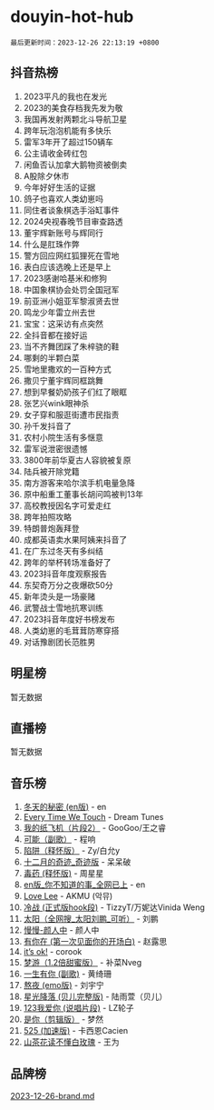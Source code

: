 # douyin-hot-hub

`最后更新时间：2023-12-26 22:13:19 +0800`

## 抖音热榜

1. 2023平凡的我也在发光
1. 2023的美食存档我先发为敬
1. 我国再发射两颗北斗导航卫星
1. 跨年玩泡泡机能有多快乐
1. 雷军3年开了超过150辆车
1. 公主请收金砖红包
1. 闲鱼否认加拿大鹅物资被倒卖
1. A股除夕休市
1. 今年好好生活的证据
1. 鸽子也喜欢人类幼崽吗
1. 同住者谈象棋选手浴缸事件
1. 2024央视春晚节目审查路透
1. 董宇辉新账号与辉同行
1. 什么是肛珠作弊
1. 警方回应网红狐狸死在雪地
1. 表白应该选晚上还是早上
1. 2023感谢哈基米和修狗
1. 中国象棋协会处罚全国冠军
1. 前亚洲小姐亚军黎淑贤去世
1. 鸣龙少年雷立州去世
1. 宝宝：这采访有点突然
1. 全抖音都在接好运
1. 当不齐舞团踩了朱梓骁的鞋
1. 哪剩的半颗白菜
1. 雪地里撒欢的一百种方式
1. 撒贝宁董宇辉同框跳舞
1. 想到早餐奶奶孩子们红了眼眶
1. 张艺兴wink眼神杀
1. 女子穿和服逛街遭市民指责
1. 孙千发抖音了
1. 农村小院生活有多惬意
1. 雷军说泄密很遗憾
1. 3800年前华夏古人容貌被复原
1. 陆兵被开除党籍
1. 南方游客来哈尔滨手机电量急降
1. 原中船重工董事长胡问鸣被判13年
1. 高校教授因名字可爱走红
1. 跨年拍照攻略
1. 特朗普炮轰拜登
1. 成都英语卖水果阿姨来抖音了
1. 在广东过冬天有多纠结
1. 跨年的举杯转场准备好了
1. 2023抖音年度观察报告
1. 东契奇万分之夜爆砍50分
1. 新年烫头是一场豪赌
1. 武警战士雪地抗寒训练
1. 2023抖音年度好书榜发布
1. 人类幼崽的毛茸茸防寒穿搭
1. 对话豫剧团长范胜男

## 明星榜

暂无数据

## 直播榜

暂无数据

## 音乐榜

1. [冬天的秘密 (en版)](https://sf3-cdn-tos.douyinstatic.com/obj/tos-cn-ve-2774/okIuMHDdzyf3FjGK4Lphe1vfHcQaPIHAg0Z4CR) - en
1. [Every Time We Touch](https://sf6-cdn-tos.douyinstatic.com/obj/tos-cn-ve-2774/ogN6lUKQeBBfEVhIOMikG1CcJjugxk1tztZyhP) - Dream Tunes
1. [我的纸飞机（片段2）](https://sf3-cdn-tos.douyinstatic.com/obj/tos-cn-ve-2774/oM2ZrKcg2CD5AeRB2gkeXOFB1IxAGJdZPazYHf) - GooGoo/王之睿
1. [可能（副歌）](https://sf3-cdn-tos.douyinstatic.com/obj/tos-cn-ve-2774/cde1731888894259b333569393c2fb51) - 程响
1. [陷阱（释怀版）](https://sf6-cdn-tos.douyinstatic.com/obj/tos-cn-ve-2774/oE8C21LeZrzKLDFfQYgMzx4GAIHageG5IzayY7) - Zy/白允y
1. [十二月的奇迹_奇迹版](https://sf6-cdn-tos.douyinstatic.com/obj/tos-cn-ve-2774/oMslvA9FBzGMGHnyUuoiiUjtIAXfMz6tzwByW8) - 呆呆破
1. [毒药 (释怀版)](https://sf3-cdn-tos.douyinstatic.com/obj/tos-cn-ve-2774/oYILMEAzspdZBIzy4frJNB8ZHPHWAhiwowd4Ad) - 周星星
1. [en版_你不知道的事_全网已上](https://sf6-cdn-tos.douyinstatic.com/obj/tos-cn-ve-2774/o4QbYLDezHUtFyDKdF9XfmPhIewaqEQAggj6Cb) - en
1. [Love Lee](https://sf6-cdn-tos.douyinstatic.com/obj/tos-cn-ve-2774/o05GbkJGbCBTdDnMtB0fwOYgkeZp23vrWQDQBS) - AKMU (악뮤)
1. [冷战 (正式版hook段)](https://sf3-cdn-tos.douyinstatic.com/obj/tos-cn-ve-2774/oMuEoiBasWApEMVDgNiI8VAByNmwo5J0pyf8Yx) - TizzyT/万妮达Vinida Weng
1. [太阳（全网搜_太阳刘鹏_可听）](https://sf3-cdn-tos.douyinstatic.com/obj/tos-cn-ve-2774/ogWbyIQnlBFImVbeDocRdCIYtBHlbJXgfZMvgz) - 刘鹏
1. [慢慢-颜人中](https://sf6-cdn-tos.douyinstatic.com/obj/tos-cn-ve-2774/ocjHNfBXdBxQNC8ZGAeoLMFTUgtBg8bkExunDC) - 颜人中
1. [有你在 (第一次见面你的开场白)](https://sf3-cdn-tos.douyinstatic.com/obj/tos-cn-ve-2774/oAthrQ3ClJBfI57uBoFEgNDYtNCZ0TSYQQfxQ0) - 赵露思
1. [it’s ok!](https://sf3-cdn-tos.douyinstatic.com/obj/tos-cn-ve-2774/0fc4d0ee28444bd0ab76e8b7c0003f52) - corook
1. [梦游（1.2倍甜蜜版）](https://sf3-cdn-tos.douyinstatic.com/obj/tos-cn-ve-2774/o4gyAUm8hwufoEABmwVIiQtHsFuGzAEEWtNMzo) - 补菜Nveg
1. [一生有你 (副歌)](https://sf6-cdn-tos.douyinstatic.com/obj/tos-cn-ve-2774/o8xzM8HLaQzgMiJ96FKAWCenIuzkFpfClDdmeW) - 黄绮珊
1. [熬夜 (emo版)](https://sf6-cdn-tos.douyinstatic.com/obj/tos-cn-ve-2774/ocQZvZErLThAfNQOtBZ178gQDfCDFBL9iB5lvY) - 刘宇宁
1. [星光降落 (贝儿完整版)](https://sf6-cdn-tos.douyinstatic.com/obj/tos-cn-ve-2774/okwB9hAwyAtsFFkFBzAX1hOOfQuIoMNs0W2Mwr) - 陆雨萱（贝儿）
1. [123我爱你 (说唱片段)](https://sf3-cdn-tos.douyinstatic.com/obj/tos-cn-ve-2774/oYCWFpY0hL9kda0dQKIGDYeKYfQmAse0DgpDjz) - LZ轮子
1. [是你（剪辑版）](https://sf3-cdn-tos.douyinstatic.com/obj/tos-cn-ve-2774/46019dae783c4c969944217fe1cfafc4) - 梦然
1. [525 (加速版)](https://sf6-cdn-tos.douyinstatic.com/obj/tos-cn-ve-2774/oIfKCtqfDyP8Vc9FpAPgWMyezT6LnDT1abRwGg) - 卡西恩Cacien
1. [山茶花读不懂白玫瑰](https://sf3-cdn-tos.douyinstatic.com/obj/tos-cn-ve-2774/osfn8B7DktrRHEPJgPCfDbw7QDQEkwC16BxZg9) - 王为

## 品牌榜

[2023-12-26-brand.md](2023-12-26-brand.md)
